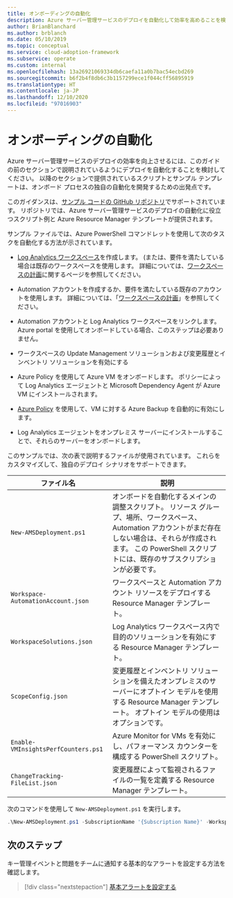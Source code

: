 ```yaml
---
title: オンボーディングの自動化
description: Azure サーバー管理サービスのデプロイを自動化して効率を高めることを検討している方は、オンボーディング サンプル ファイルをご活用ください。
author: BrianBlanchard
ms.author: brblanch
ms.date: 05/10/2019
ms.topic: conceptual
ms.service: cloud-adoption-framework
ms.subservice: operate
ms.custom: internal
ms.openlocfilehash: 13a26921069334db6caefa11a0b7bac54ecbd269
ms.sourcegitcommit: b6f2b4f8db6c3b1157299ece1f044cff56895919
ms.translationtype: HT
ms.contentlocale: ja-JP
ms.lasthandoff: 12/10/2020
ms.locfileid: "97016903"
---
```

# <a name="automate-onboarding"></a>オンボーディングの自動化

Azure サーバー管理サービスのデプロイの効率を向上させるには、このガイドの前のセクションで説明されているようにデプロイを自動化することを検討してください。 以降のセクションで提供されているスクリプトとサンプル テンプレートは、オンボード プロセスの独自の自動化を開発するための出発点です。

このガイダンスは、[サンプル コードの GitHub リポジトリ](https://github.com/microsoft/CloudAdoptionFramework/tree/master/manage/Automation-Best-Practices)でサポートされています。 リポジトリでは、Azure サーバー管理サービスのデプロイの自動化に役立つスクリプト例と Azure Resource Manager テンプレートが提供されます。

サンプル ファイルでは、Azure PowerShell コマンドレットを使用して次のタスクを自動化する方法が示されています。

- [Log Analytics ワークスペース](/azure/azure-monitor/platform/manage-access)を作成します。 (または、要件を満たしている場合は既存のワークスペースを使用します。 詳細については、[ワークスペースの計画](./prerequisites.md#log-analytics-workspace-and-automation-account-planning)に関するページを参照してください。

- Automation アカウントを作成するか、要件を満たしている既存のアカウントを使用します。 詳細については、「[ワークスペースの計画](./prerequisites.md#log-analytics-workspace-and-automation-account-planning)」を参照してください。

- Automation アカウントと Log Analytics ワークスペースをリンクします。 Azure portal を使用してオンボードしている場合、このステップは必要ありません。

- ワークスペースの Update Management ソリューションおよび変更履歴とインベントリ ソリューションを有効にする

- Azure Policy を使用して Azure VM をオンボードします。 ポリシーによって Log Analytics エージェントと Microsoft Dependency Agent が Azure VM にインストールされます。

- [Azure Policy](/azure/backup/backup-azure-auto-enable-backup) を使用して、VM に対する Azure Backup を自動的に有効にします。

- Log Analytics エージェントをオンプレミス サーバーにインストールすることで、それらのサーバーをオンボードします。

このサンプルでは、次の表で説明するファイルが使用されています。 これらをカスタマイズして、独自のデプロイ シナリオをサポートできます。

| ファイル名 | 説明 |
|-----------|-------------|
| `New-AMSDeployment.ps1` | オンボードを自動化するメインの調整スクリプト。 リソース グループ、場所、ワークスペース、Automation アカウントがまだ存在しない場合は、それらが作成されます。 この PowerShell スクリプトには、既存のサブスクリプションが必要です。 |
| `Workspace-AutomationAccount.json` | ワークスペースと Automation アカウント リソースをデプロイする Resource Manager テンプレート。 |
| `WorkspaceSolutions.json` | Log Analytics ワークスペース内で目的のソリューションを有効にする Resource Manager テンプレート。 |
| `ScopeConfig.json` | 変更履歴とインベントリ ソリューションを備えたオンプレミスのサーバーにオプトイン モデルを使用する Resource Manager テンプレート。 オプトイン モデルの使用はオプションです。 |
| `Enable-VMInsightsPerfCounters.ps1` | Azure Monitor for VMs を有効にし、パフォーマンス カウンターを構成する PowerShell スクリプト。 |
| `ChangeTracking-FileList.json` | 変更履歴によって監視されるファイルの一覧を定義する Resource Manager テンプレート。 |

次のコマンドを使用して `New-AMSDeployment.ps1` を実行します。

```powershell
.\New-AMSDeployment.ps1 -SubscriptionName '{Subscription Name}' -WorkspaceName '{Workspace Name}' -WorkspaceLocation '{Azure Location}' -AutomationAccountName {Account Name} -AutomationAccountLocation {Account Location}
```

## <a name="next-steps"></a>次のステップ

キー管理イベントと問題をチームに通知する基本的なアラートを設定する方法を確認します。

> [!div class="nextstepaction"]
> [基本アラートを設定する](./setup-alerts.md)
